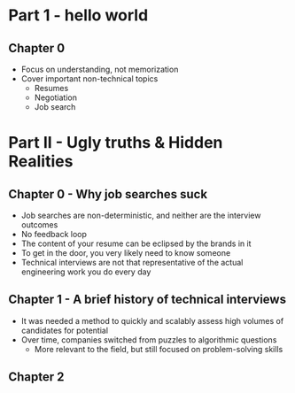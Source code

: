 # Part 1 - hello world

## Chapter 0

- Focus on understanding, not memorization
- Cover important non-technical topics
  - Resumes
  - Negotiation
  - Job search

# Part II - Ugly truths & Hidden Realities

## Chapter 0 - Why job searches suck

- Job searches are non-deterministic, and neither are the interview outcomes
- No feedback loop
- The content of your resume can be eclipsed by the brands in it
- To get in the door, you very likely need to know someone
- Technical interviews are not that representative of the actual engineering work you do every day

## Chapter 1 - A brief history of technical interviews

- It was needed a method to quickly and scalably assess high volumes of candidates for potential
- Over time, companies switched from puzzles to algorithmic questions
  - More relevant to the field, but still focused on problem-solving skills

## Chapter 2
